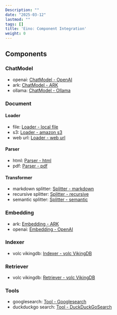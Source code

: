```yaml
---
Description: ""
date: "2025-03-12"
lastmod: ""
tags: []
title: 'Eino: Component Integration'
weight: 0
---
```


## Components

### ChatModel

- openai: [ChatModel - OpenAI](/docs/eino/ecosystem_integration/chat_model/chat_model_openai)
- ark: [ChatModel - ARK](/docs/eino/ecosystem_integration/chat_model/chat_model_ark)
- ollama: [ChatModel - Ollama](/docs/eino/ecosystem_integration/chat_model/chat_model_ollama)

### Document

#### Loader

- file: [Loader - local file](/docs/eino/ecosystem_integration/document/loader_local_file)
- s3: [Loader - amazon s3](/docs/eino/ecosystem_integration/document/loader_amazon_s3)
- web url: [Loader - web url](/docs/eino/ecosystem_integration/document/loader_web_url)

#### Parser

- html: [Parser - html](/docs/eino/ecosystem_integration/document/parser_html)
- pdf: [Parser - pdf](/docs/eino/ecosystem_integration/document/parser_pdf)

#### Transformer

- markdown splitter: [Splitter - markdown](/docs/eino/ecosystem_integration/document/splitter_markdown)
- recursive splitter: [Splitter - recursive](/docs/eino/ecosystem_integration/document/splitter_recursive)
- semantic splitter: [Splitter - semantic](/docs/eino/ecosystem_integration/document/splitter_semantic)

### Embedding

- ark: [Embedding - ARK](/docs/eino/ecosystem_integration/embedding/embedding_ark)
- openai: [Embedding - OpenAI](/docs/eino/ecosystem_integration/embedding/embedding_openai)

### Indexer

- volc vikingdb: [Indexer - volc VikingDB](/docs/eino/ecosystem_integration/indexer/indexer_volc_vikingdb)

### Retriever

- volc vikingdb: [Retriever - volc VikingDB](/docs/eino/ecosystem_integration/retriever/retriever_volc_vikingdb)

### Tools

- googlesearch: [Tool - Googlesearch](/docs/eino/ecosystem_integration/tool/tool_googlesearch)
- duckduckgo search: [Tool - DuckDuckGoSearch](/docs/eino/ecosystem_integration/tool/tool_duckduckgo_search)
